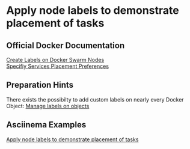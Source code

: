 # Apply node labels to demonstrate placement of tasks

## Official Docker Documentation
[Create Labels on Docker Swarm Nodes](https://docs.docker.com/engine/reference/commandline/node_update/)  
[Specifiy Services Placement Preferences](https://docs.docker.com/engine/swarm/services/#placement-constraints)

## Preparation Hints
There exists the possibilty to add custom labels on nearly every Docker Object: [Manage labels on objects](https://docs.docker.com/engine/userguide/labels-custom-metadata/#manage-labels-on-objects)

## Asciinema Examples
[Apply node labels to demonstrate placement of tasks](https://asciinema.org/a/fweACvdGhMzUFCEnFIXune226)
